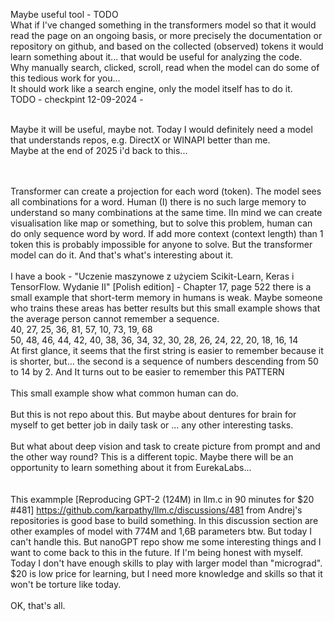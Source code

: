 Maybe useful tool - TODO
<br />
What if I've changed something in the transformers model so that it would read the page on an ongoing basis, or more precisely the documentation or repository on github, 
and based on the collected (observed) tokens it would learn something about it... that would be useful for analyzing the code.
<br />
Why manually search, clicked, scroll, read when the model can do some of this tedious work for you...
<br />
It should work like a search engine, only the model itself has to do it.
<br />
TODO - checkpint 12-09-2024 - 

<br />
Maybe it will be useful, maybe not. Today I would definitely need a model that understands repos, e.g. DirectX or WINAPI better than me.
<br />
Maybe at the end of 2025 i'd back to this... 

<br /><br />
Transformer can create a projection for each word (token). The model sees all combinations for a word. Human (I) there is no such large memory to understand so many combinations at the same time. IIn mind we can create visualisation like map or something, but to solve this problem, human can do only sequence word by word. If add more context (context length) than 1 token this is probably impossible for anyone to solve. But the transformer model can do it. And that's what's interesting about it.
<br />
<br />
I have a book - "Uczenie maszynowe z użyciem Scikit-Learn, Keras i TensorFlow. Wydanie II" [Polish edition] -  Chapter 17, page 522  there is a small example that short-term memory in humans is weak. Maybe someone who trains these areas has better results but this small example shows that the average person cannot remember a sequence. <br />
40, 27, 25, 36, 81, 57, 10, 73, 19, 68 <br />
50, 48, 46, 44, 42, 40, 38, 36, 34, 32, 30, 28, 26, 24, 22, 20, 18, 16, 14 <br />
At first glance, it seems that the first string is easier to remember because it is shorter, but... the second is a sequence of numbers descending from 50 to 14 by 2. And It turns out to be easier to remember this PATTERN 
<br />
<br /> This small example show what common human can do.<br />
<br />
But this is not repo about this. But maybe about dentures for brain for myself to get better job in daily task or ... any other interesting tasks. 
<br /><br />But what about deep vision and task to create picture from prompt and and the other way round? This is a different topic. Maybe there will be an opportunity to learn something about it from EurekaLabs... 
<br /><br /><br />
This exammple [Reproducing GPT-2 (124M) in llm.c in 90 minutes for $20 #481] https://github.com/karpathy/llm.c/discussions/481 from Andrej's repositories is good base to build something. In this discussion section are other examples of model with 774M and 1,6B parameters btw. But today I can't handle this. But nanoGPT repo show me some interesting things and I want to come back to this in the future. If I'm being honest with myself. Today I don't have enough skills to play with larger model than "micrograd". $20 is low price for learning, but I need more knowledge and skills so that it won't be torture like today.
<br />
<br />
OK, that's all.
